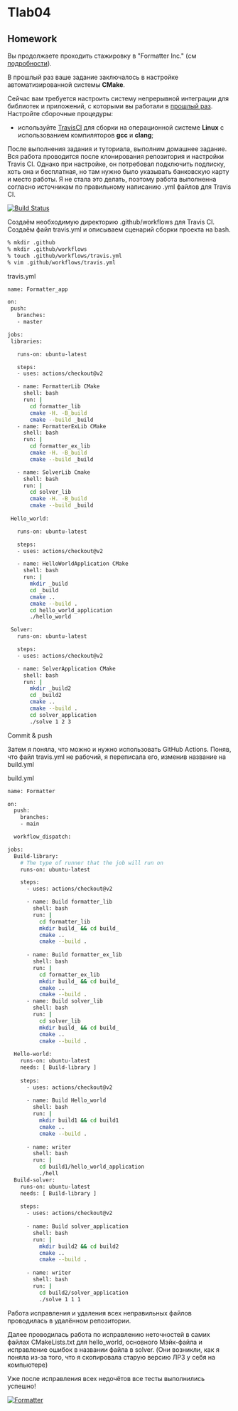 # Tlab04
## Homework

Вы продолжаете проходить стажировку в "Formatter Inc." (см [подробности](https://github.com/tp-labs/lab03#Homework)).

В прошлый раз ваше задание заключалось в настройке автоматизированной системы **CMake**.

Сейчас вам требуется настроить систему непрерывной интеграции для библиотек и приложений, с которыми вы работали в [прошлый раз](https://github.com/tp-labs/lab03#Homework). Настройте сборочные процедуры:
* используйте [TravisCI](https://travis-ci.com/) для сборки на операционной системе **Linux** с использованием компиляторов **gcc** и **clang**;

После выполнения задания и туториала, выполним домашнее задание. Вся работа проводится после клонирования репозитория и настройки Travis CI. Однако при настройке, он потребовал подключить подписку, хоть она и бесплатная, но там нужно было указывать банковскую карту и место работы. Я не стала это делать, поэтому работа выполненна согласно источникам по правильному написанию .yml файлов для Travis CI.

[![Build Status](https://app.travis-ci.com/arixixix/Tlab04.svg?branch=main)](https://app.travis-ci.com/arixixix/Tlab04)

Создаём необходимую директорию .github/workflows для Travis CI. 
Создаём файл travis.yml и описываем сценарий сборки проекта на bash.

```sh
% mkdir .github          
% mkdir .github/workflows
% touch .github/workflows/travis.yml
% vim .github/workflows/travis.yml
```

travis.yml

```sh
name: Formatter_app

on:
 push:
   branches:
   - master

jobs:
 libraries:

   runs-on: ubuntu-latest

   steps:
   - uses: actions/checkout@v2

   - name: FormatterLib CMake
     shell: bash
     run: |
       cd formatter_lib
       cmake -H. -B_build
       cmake --build _build
   - name: FormatterExLib CMake
     shell: bash
     run: |
       cd formatter_ex_lib
       cmake -H. -B_build
       cmake --build _build

   - name: SolverLib Cmake
     shell: bash
     run: |
       cd solver_lib
       cmake -H. -B_build
       cmake --build _build
 
 Hello_world:

   runs-on: ubuntu-latest

   steps:
   - uses: actions/checkout@v2

   - name: HelloWorldApplication CMake
     shell: bash
     run: |
       mkdir _build
       cd _build
       cmake ..
       cmake --build .
       cd hello_world_application
       ./hello_world

 Solver:
   runs-on: ubuntu-latest

   steps:
   - uses: actions/checkout@v2

   - name: SolverApplication CMake
     shell: bash
     run: |
       mkdir _build2
       cd _build2
       cmake ..
       cmake --build .
       cd solver_application
       ./solve 1 2 3
```
Commit & push


Затем я поняла, что можно и нужно использовать GitHub Actions. Поняв, что файл travis.yml не рабочий, я переписала его, изменив название на build.yml

build.yml

```sh
name: Formatter

on:
  push:
    branches: 
    - main

  workflow_dispatch:

jobs:
  Build-library:
    # The type of runner that the job will run on
    runs-on: ubuntu-latest

    steps:
      - uses: actions/checkout@v2

      - name: Build formatter_lib
        shell: bash
        run: |
          cd formatter_lib
          mkdir build_ && cd build_
          cmake ..
          cmake --build .
          
      - name: Build formatter_ex_lib
        shell: bash
        run: |
          cd formatter_ex_lib
          mkdir build_ && cd build_
          cmake ..
          cmake --build .
      - name: Build solver_lib
        shell: bash
        run: |
          cd solver_lib
          mkdir build_ && cd build_
          cmake ..
          cmake --build .
  
  Hello-world:
    runs-on: ubuntu-latest
    needs: [ Build-library ]
    
    steps:
      - uses: actions/checkout@v2
      
      - name: Build Hello_world
        shell: bash
        run: |
          mkdir build1 && cd build1
          cmake ..
          cmake --build .
  
      - name: writer
        shell: bash
        run: |
          cd build1/hello_world_application
          ./hell
  Build-solver:
    runs-on: ubuntu-latest
    needs: [ Build-library ]
    
    steps:
      - uses: actions/checkout@v2
      
      - name: Build solver_application
        shell: bash
        run: |
          mkdir build2 && cd build2
          cmake ..
          cmake --build .
          
      - name: writer
        shell: bash
        run: |
          cd build2/solver_application
          ./solve 1 1 1
```

Работа исправления и удаления всех неправильных файлов проводилась в удалённом репозитории.

Далее проводилась работа по исправлению неточностей в самих файлах CMakeLists.txt для hello_world, основного Мэйк-файла и исправление ошибок в названии файла в solver. (Они возникли, как я поняла из-за того, что я скопировала старую версию ЛР3 у себя на компьютере)

Уже после исправления всех недочётов все тесты выполнились успешно!

[![Formatter](https://github.com/arixixix/Tlab04/actions/workflows/build.yml/badge.svg)](https://github.com/arixixix/Tlab04/actions/workflows/build.yml)





